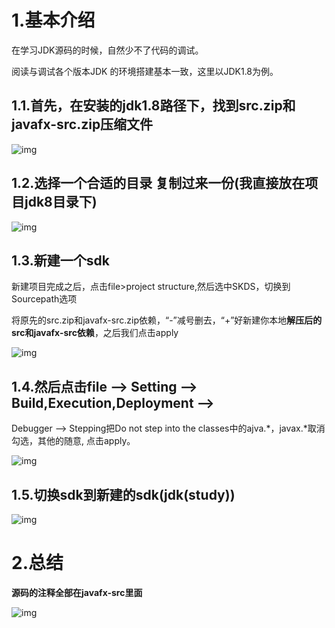 # 1.基本介绍

在学习JDK源码的时候，自然少不了代码的调试。

阅读与调试各个版本JDK 的环境搭建基本一致，这里以JDK1.8为例。

## 1.1.首先，在安装的jdk1.8路径下，找到src.zip和javafx-src.zip压缩文件

![img](/static/image/微信截图\_20200426161523.png)

## 1.2.选择一个合适的目录 复制过来一份\(我直接放在项目jdk8目录下\)

![img](/static/image/微信截图\_20200426161704.png)

## 1.3.新建一个sdk

新建项目完成之后，点击file&gt;project structure,然后选中SKDS，切换到Sourcepath选项

将原先的src.zip和javafx-src.zip依赖，“-”减号删去，“+”好新建你本地**解压后的src和javafx-src依赖**，之后我们点击apply

![img](/static/image/微信截图\_20200426161814.png)

## 1.4.然后点击file --&gt; Setting --&gt; Build,Execution,Deployment --&gt; 
Debugger --&gt; Stepping把Do not step into the classes中的ajva.\*，javax.\*取消勾选，其他的随意, 点击apply。

![img](/static/image/微信截图\_20200426161917.png)

## 1.5.切换sdk到新建的sdk\(jdk\(study\)\)

![img](/static/image/微信截图\_20200426162205.png)

# 2.总结

**源码的注释全部在javafx-src里面**

![img](/static/image/微信截图\_20200426162007.png)

